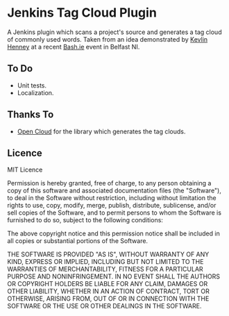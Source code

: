 # Jenkins Tag Cloud Plugin

A Jenkins plugin which scans a project's source and generates a tag cloud of commonly used words. Taken from an idea demonstrated by [Kevlin Henney](http://twitter.com/kevlinhenney) at a recent [Bash.ie](http://bash.ie/Events/kevlin/) event in Belfast NI.

## To Do

* Unit tests.
* Localization.

## Thanks To

* [Open Cloud](http://opencloud.mcavallo.org/) for the library which generates the tag clouds.

## Licence

MIT Licence

Permission is hereby granted, free of charge, to any person obtaining a copy
of this software and associated documentation files (the "Software"), to deal
in the Software without restriction, including without limitation the rights
to use, copy, modify, merge, publish, distribute, sublicense, and/or sell
copies of the Software, and to permit persons to whom the Software is
furnished to do so, subject to the following conditions:

The above copyright notice and this permission notice shall be included in
all copies or substantial portions of the Software.

THE SOFTWARE IS PROVIDED "AS IS", WITHOUT WARRANTY OF ANY KIND, EXPRESS OR
IMPLIED, INCLUDING BUT NOT LIMITED TO THE WARRANTIES OF MERCHANTABILITY,
FITNESS FOR A PARTICULAR PURPOSE AND NONINFRINGEMENT. IN NO EVENT SHALL THE
AUTHORS OR COPYRIGHT HOLDERS BE LIABLE FOR ANY CLAIM, DAMAGES OR OTHER
LIABILITY, WHETHER IN AN ACTION OF CONTRACT, TORT OR OTHERWISE, ARISING FROM,
OUT OF OR IN CONNECTION WITH THE SOFTWARE OR THE USE OR OTHER DEALINGS IN
THE SOFTWARE.

